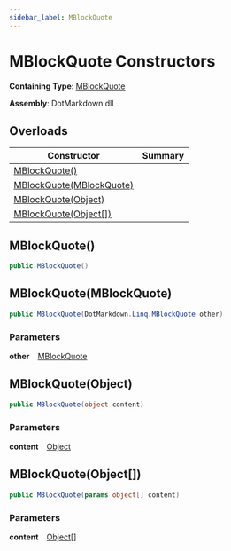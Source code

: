 ```yaml
---
sidebar_label: MBlockQuote
---
```


# MBlockQuote Constructors

**Containing Type**: [MBlockQuote](../index.md)

**Assembly**: DotMarkdown\.dll

## Overloads

| Constructor | Summary |
| ----------- | ------- |
| [MBlockQuote()](#3528418263) | |
| [MBlockQuote(MBlockQuote)](#2958675350) | |
| [MBlockQuote(Object)](#1213988259) | |
| [MBlockQuote(Object\[\])](#2945219738) | |

<a id="3528418263"></a>

## MBlockQuote\(\) 

```csharp
public MBlockQuote()
```

<a id="2958675350"></a>

## MBlockQuote\(MBlockQuote\) 

```csharp
public MBlockQuote(DotMarkdown.Linq.MBlockQuote other)
```

### Parameters

**other** &ensp; [MBlockQuote](../index.md)<a id="1213988259"></a>

## MBlockQuote\(Object\) 

```csharp
public MBlockQuote(object content)
```

### Parameters

**content** &ensp; [Object](https://docs.microsoft.com/en-us/dotnet/api/system.object)<a id="2945219738"></a>

## MBlockQuote\(Object\[\]\) 

```csharp
public MBlockQuote(params object[] content)
```

### Parameters

**content** &ensp; [Object](https://docs.microsoft.com/en-us/dotnet/api/system.object)\[\]